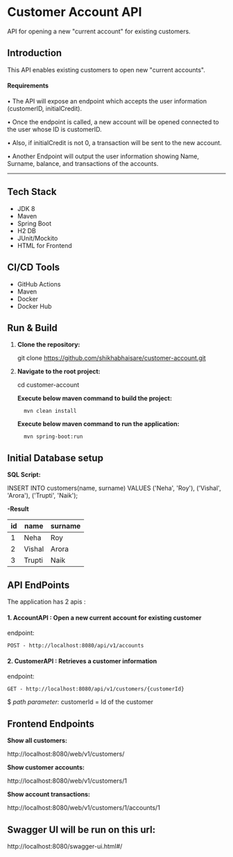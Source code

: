 # Customer Account API

API for opening a new "current account" for existing customers.


## Introduction

This API enables existing customers to open new "current accounts".

#### Requirements

• The API will expose an endpoint which accepts the user information (customerID,
initialCredit).

• Once the endpoint is called, a new account will be opened connected to the user whose ID is
customerID.

• Also, if initialCredit is not 0, a transaction will be sent to the new account.

• Another Endpoint will output the user information showing Name, Surname, balance, and
transactions of the accounts.

-------


## Tech Stack

- JDK 8
- Maven
- Spring Boot
- H2 DB
- JUnit/Mockito
- HTML for Frontend


## CI/CD Tools
- GitHub Actions
- Maven
- Docker
- Docker Hub


## Run & Build 

1. **Clone the repository:**

    git clone https://github.com/shikhabhaisare/customer-account.git
    

2. **Navigate to the root project:**
	
	cd customer-account


    **Execute below maven command to build the project:** 
    
    	 mvn clean install


    **Execute below maven command to run the application:** 
    
    	 mvn spring-boot:run

   

## Initial Database setup

 **SQL Script:**

INSERT INTO customers(name, surname) VALUES
  ('Neha', 'Roy'),
  ('Vishal', 'Arora'),
  ('Trupti', 'Naik');


**-Result**



| id | name   |  surname |	
| -- | ------ | ---------|
| 1  | Neha   |  Roy	 |
| 2  | Vishal |  Arora   |
| 3  | Trupti |  Naik    |


## API EndPoints 

The application has 2 apis :

#### 1. AccountAPI  : Open a new current account for existing customer ####

endpoint:


  	POST - http://localhost:8080/api/v1/accounts 
  

#### 2. CustomerAPI : Retrieves a customer information ####

endpoint:


  	GET - http://localhost:8080/api/v1/customers/{customerId}
  

  $ *path parameter:*
  customerId = Id of the customer
  

## Frontend Endpoints

**Show all customers:** 

http://localhost:8080/web/v1/customers/

**Show customer accounts:** 

http://localhost:8080/web/v1/customers/1

**Show account transactions:** 

http://localhost:8080/web/v1/customers/1/accounts/1



## Swagger UI will be run on this url:


http://localhost:8080/swagger-ui.html#/



